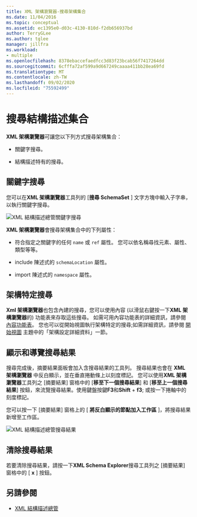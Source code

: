 ```yaml
---
title: XML 架構瀏覽器-搜尋架構集合
ms.date: 11/04/2016
ms.topic: conceptual
ms.assetid: ec1395e0-d03c-4130-810d-f2db656937bd
author: TerryGLee
ms.author: tglee
manager: jillfra
ms.workload:
- multiple
ms.openlocfilehash: 8378ebaccefaedfcc3d83f23bcab56f7417264dd
ms.sourcegitcommit: 6cfffa72af599a9d667249caaaa411bb28ea69fd
ms.translationtype: MT
ms.contentlocale: zh-TW
ms.lasthandoff: 09/02/2020
ms.locfileid: "75592499"
---
```

# <a name="search-the-schema-set"></a>搜尋結構描述集合

**XML 架構瀏覽器**可讓您以下列方式搜尋架構集合：

- 關鍵字搜尋。

- 結構描述特有的搜尋。

## <a name="keyword-search"></a>關鍵字搜尋

您可以在**XML 架構瀏覽器**工具列的 [**搜尋 SchemaSet** ] 文字方塊中輸入子字串，以執行關鍵字搜尋。

![XML 結構描述總管關鍵字搜尋](../xml-tools/media/schemaexplorersearch.gif)

**XML 架構瀏覽器**會搜尋架構集合中的下列屬性：

- 符合指定之關鍵字的任何 `name` 或 `ref` 屬性。 您可以依名稱尋找元素、屬性、類型等等。

- include 陳述式的 `schemaLocation` 屬性。

- import 陳述式的 `namespace` 屬性。

## <a name="schema-specific-search"></a>架構特定搜尋

**Xml 架構瀏覽器**也包含內建的搜尋，您可以使用內容 (以滑鼠右鍵按一下**XML 架構瀏覽器**的) 功能表來存取這些搜尋。 如需可用內容功能表的詳細資訊，請參閱 [內容功能表](../xml-tools/context-menus-xml-schema-explorer.md)。 您也可以從開始視圖執行架構特定的搜尋;如需詳細資訊，請參閱 [開始視圖](../xml-tools/start-view.md) 主題中的「架構設定詳細資料」一節。

## <a name="display-and-navigate-search-results"></a>顯示和導覽搜尋結果

搜尋完成後，摘要結果面板會加入含搜尋結果的工具列。 搜尋結果也會在 **XML 架構瀏覽器** 中反白顯示，並在垂直捲動條上以刻度標記。 您可以使用**XML 架構瀏覽器**工具列之 [摘要結果] 窗格中的 [**移至下一個搜尋結果**] 和 [**移至上一個搜尋結果**] 按鈕，來流覽搜尋結果。使用鍵盤按鍵**F3**和**Shift** + **f3**; 或按一下捲軸中的刻度標記。

您可以按一下 [摘要結果] 窗格上的 [ **將反白顯示的節點加入工作區** ]，將搜尋結果新增至工作區。

![XML 結構描述總管搜尋結果](../xml-tools/media/schemaexplorersearchresult.gif)

## <a name="clear-search-results"></a>清除搜尋結果

若要清除搜尋結果，請按一下**XML Schema Explorer**搜尋工具列之 [摘要結果] 窗格中的 [ **x** ] 按鈕。

## <a name="see-also"></a>另請參閱

- [XML 結構描述總管](../xml-tools/xml-schema-explorer.md)
